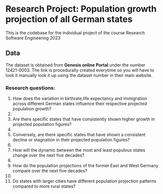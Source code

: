 # Research Project: Population growth projection of all German states
This is the codebase for the individual project of the course Research Software Engineering 2023


## Data
The dataset is obtained from **Genesis online Portal** under the number 12421-0003. The link is procedurally created everytime so you will have to look it manually look it up using the dataset number in their main website.

### Research questions:
1. How does the variation in birthrate,life expectancy and immigration across different German states influence their respective projected population growth?
1. 
1. Are there specific states that have consistently shown higher growth in projected population figures?
1. 
1. Conversely, are there specific states that have shown a consistent decline or stagnation in their projected population figures?
1. 
1. How will the dynamic between the most and least populous states change over the next five decades?
1. 
1. How do the population projections of the former East and West Germany compare over the next five decades?
1. 
1. Do states with larger cities have different population projection patterns compared to more rural states?


